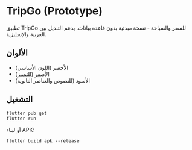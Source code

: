 
# TripGo (Prototype)

تطبيق TripGo للسفر والسياحة - نسخة مبدئية بدون قاعدة بيانات.
يدعم التبديل بين العربية والإنجليزية.

## الألوان
- الأخضر (اللون الأساسي)
- الأصفر (للتمييز)
- الأسود (للنصوص والعناصر الثانوية)

## التشغيل
```
flutter pub get
flutter run
```
أو لبناء APK:
```
flutter build apk --release
```
